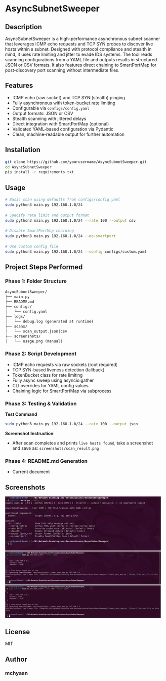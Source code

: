 # AsyncSubnetSweeper

## Description
AsyncSubnetSweeper is a high-performance asynchronous subnet scanner that leverages ICMP echo requests and TCP SYN probes to discover live hosts within a subnet. Designed with protocol compliance and stealth in mind, it uses rate limiting and jitter to evade IDS systems. The tool reads scanning configurations from a YAML file and outputs results in structured JSON or CSV formats. It also features direct chaining to SmartPortMap for post-discovery port scanning without intermediate files.

## Features
- ICMP echo (raw socket) and TCP SYN (stealth) pinging
- Fully asynchronous with token-bucket rate limiting
- Configurable via `configs/config.yaml`
- Output formats: JSON or CSV
- Stealth scanning with jittered delays
- Direct integration with SmartPortMap (optional)
- Validated YAML-based configuration via Pydantic
- Clean, machine-readable output for further automation

## Installation
```bash
git clone https://github.com/yourusername/AsyncSubnetSweeper.git
cd AsyncSubnetSweeper
pip install -r requirements.txt
````

## Usage

```bash
# Basic scan using defaults from configs/config.yaml
sudo python3 main.py 192.168.1.0/24

# Specify rate limit and output format
sudo python3 main.py 192.168.1.0/24 --rate 100 --output csv

# Disable SmartPortMap chaining
sudo python3 main.py 192.168.1.0/24 --no-smartport

# Use custom config file
sudo python3 main.py 192.168.1.0/24 --config configs/custom.yaml
```

## Project Steps Performed

### Phase 1: Folder Structure

```
AsyncSubnetSweeper/
├── main.py
├── README.md
├── configs/
│   └── config.yaml
├── logs/
│   └── debug.log (generated at runtime)
├── scans/
│   └── scan_output.json|csv
├── screenshots/
│   └── usage.png (manual)
```

### Phase 2: Script Development

* ICMP echo requests via raw sockets (root required)
* TCP SYN-based liveness detection (fallback)
* TokenBucket class for rate limiting
* Fully async sweep using asyncio.gather
* CLI overrides for YAML config values
* Chaining logic for SmartPortMap via subprocess

### Phase 3: Testing & Validation

**Test Command**

```bash
sudo python3 main.py 192.168.1.0/24 --rate 100 --output json
```

**Screenshot Instruction**

* After scan completes and prints `live hosts found`, take a screenshot and save as:
  `screenshots/scan_result.png`

### Phase 4: README.md Generation

* Current document

## Screenshots
![Asynchronous Subnet Scanner](https://raw.githubusercontent.com/mchyasn/cybersecurity-tools/main/01-Network-Scanning-and-Reconnaissance/AsyncSubnetSweeper/screenshots/0.png)
![Asynchronous Subnet Scanner](https://raw.githubusercontent.com/mchyasn/cybersecurity-tools/main/01-Network-Scanning-and-Reconnaissance/AsyncSubnetSweeper/screenshots/1.png)
![Asynchronous Subnet Scanner](https://raw.githubusercontent.com/mchyasn/cybersecurity-tools/main/01-Network-Scanning-and-Reconnaissance/AsyncSubnetSweeper/screenshots/2.png)

## License

MIT

## Author

### mchyasn
